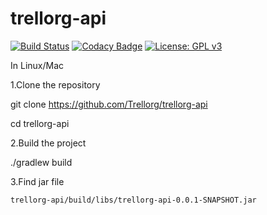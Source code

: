 # trellorg-api

[![Build Status](https://travis-ci.org/Trellorg/trellorg-api.svg?branch=master)](https://travis-ci.org/Trellorg/trellorg-api)
[![Codacy Badge](https://api.codacy.com/project/badge/Grade/9648a5e072954637af782a8451d4d3cc)](https://www.codacy.com/app/Trellorg/trellorg-api?utm_source=github.com&amp;utm_medium=referral&amp;utm_content=Trellorg/trellorg-api&amp;utm_campaign=Badge_Grade)
[![License: GPL v3](https://img.shields.io/badge/License-GPL%20v3-blue.svg)](https://github.com/CodeChillAlluna/code-chill/blob/master/LICENSE)

In Linux/Mac

1.Clone the repository

git clone https://github.com/Trellorg/trellorg-api

cd trellorg-api

2.Build the project

./gradlew build

3.Find jar file

`trellorg-api/build/libs/trellorg-api-0.0.1-SNAPSHOT.jar`
